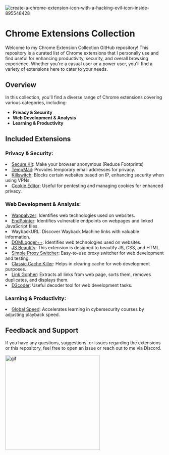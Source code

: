 
![create-a-chrome-extension-icon-with-a-hacking-evil-icon-inside-895548428](https://github.com/Hacking-Notes/Extensions/assets/118412415/d55b2201-47e2-4345-95c5-aecf997976f1)

# Chrome Extensions Collection

Welcome to my Chrome Extension Collection GitHub repository! This repository is a curated list of Chrome extensions that I personally use and find useful for enhancing productivity, security, and overall browsing experience. Whether you're a casual user or a power user, you'll find a variety of extensions here to cater to your needs.

## Overview

In this collection, you'll find a diverse range of Chrome extensions covering various categories, including:

- **Privacy & Security**
- **Web Development & Analysis**
- **Learning & Productivity**

## Included Extensions

### Privacy & Security:
   <li><a href="https://chromewebstore.google.com/detail/jhhafkobmfjlcfppjenldjalejnfhcfk">Secure Kit</a>: Make your browser anonymous (Reduce Footprints)</li>
   <li><a href="https://chromewebstore.google.com/detail/temp-mail-disposable-temp/inojafojbhdpnehkhhfjalgjjobnhomj">TempMail</a>: Provides temporary email addresses for privacy.</li>
   <li><a href="https://chromewebstore.google.com/detail/kill-switch/gojllalahpiahalfhfjpbpfhjpaahjkc">Killswitch</a>: Blocks certain websites based on IP, enhancing security when using VPNs.</li>
   <li><a href="https://chromewebstore.google.com/detail/cookie-editor/hlkenndednhfkekhgcdicdfddnkalmdm">Cookie Editor</a>: Useful for pentesting and managing cookies for enhanced privacy.</li>

### Web Development & Analysis:
   <li><a href="https://chromewebstore.google.com/detail/wappalyzer-technology-pro/gppongmhjkpfnbhagpmjfkannfbllamg">Wappalyzer</a>: Identifies web technologies used on websites.</li>
   <li><a href="https://github.com/AtlasWiki/EndPointer">EndPointer</a>: Identifies vulnerable endpoints on webpages and linked JavaScript files.</li>
   <li>WaybackURL: Discover Wayback Machine links with valuable information.</li>
   <li><a href="https://chromewebstore.google.com/detail/domlogger++/lkpfjhmpbmpflldmdpdoabimdbaclolp">DOMLogger++</a>: Identifies web technologies used on websites.</li>
   <li><a href="https://chromewebstore.google.com/detail/jsbeautifycssbeautifyhtml/hjakbhfifpopkbpkajkpmggocfmkgapd">JS Beautify</a>: This extension is designed to beautify JS, CSS, and HTML.</li>
   <li><a href="https://chromewebstore.google.com/detail/simple-proxy-switcher/pcboajngloecgmaailkmphmpbacmbcfb">Simple Proxy Switcher</a>: Easy-to-use proxy switcher for web development and testing.</li>
   <li><a href="https://chromewebstore.google.com/detail/classic-cache-killer/kkmknnnjliniefekpicbaaobdnjjikfp">Classic Cache Killer</a>: Helps in clearing cache for web development purposes.</li>
   <li><a href="https://chromewebstore.google.com/detail/link-gopher/bpjdkodgnbfalgghnbeggfbfjpcfamkf?hl=en">Link Gopher</a>: Extracts all links from web page, sorts them, removes duplicates, and displays them.</li>
   <li><a href="https://chromewebstore.google.com/detail/d3coder/gncnbkghencmkfgeepfaonmegemakcol">D3coder</a>: Useful decoder tool for web development tasks.</li>

### Learning & Productivity:
   <li><a href="https://chromewebstore.google.com/detail/global-speed/jpbjcnkcffbooppibceonlgknpkniiff">Global Speed</a>: Accelerates learning in cybersecurity courses by adjusting playback speed.</li>

## Feedback and Support

If you have any questions, suggestions, or issues regarding the extensions or this repository, feel free to open an issue or reach out to me via Discord.

  <a href="https://discord.com">
  <img width="300" src="https://github.com/Hacking-Notes/Hacking-Notes/assets/118412415/5f34c47e-8f9e-40ef-885d-91ee9a6c5989" alt="gif">
  </a>
